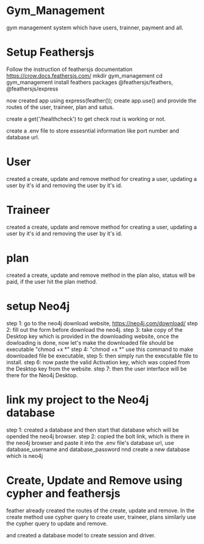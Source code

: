 # Gym_Management
gym management system which have users, trainner, payment and all.

# Setup Feathersjs

Follow the instruction of feathersjs documentation https://crow.docs.feathersjs.com/
mkdir gym_management
cd gym_management
install feathers packages @feathersjs/feathers, @feathersjs/express

now created app using express(feather());
create app.use() and provide the routes of the user, traineer, plan and satus.

create a get('/healthcheck') to get check rout is working or not.

create a .env file to store essesntial information like port number and database url.

# User
created a create, update and remove method for creating a user, updating a user by it's id and removing the user by it's id.

# Traineer
created a create, update and remove method for creating a user, updating a user by it's id and removing the user by it's id.

# plan
created a create, update and remove method in the plan also, status will be paid, if the user hit the plan method.


# setup Neo4j
step 1: go to the neo4j download website, https://neo4j.com/download/
step 2: fill out the form before download the neo4j.
step 3: take copy of the Desktop key which is provided in the downloading website, once the dowloading is done, now let's make the downloaded file should be executable "chmod +x *" 
step 4: "chmod +x *" use this command to make downloaded file be executable,
step 5: then simply run the executable file to install.
step 6: now paste the valid Activation key, which was copied from the Desktop key from the website.
step 7: then the user interface will be there for the Neo4j Desktop.

# link my project to the Neo4j database
step 1: created a database and then start that database which will be opended the neo4j browser. 
step 2: copied the bolt link, which is there in the neo4j browser and paste it into the .env file's database url, use database_username and database_password nnd create a new database which is neo4j


# Create, Update and Remove using cypher and feathersjs
feather already created the routes of the create, update and remove. 
In the create method use cypher query to create user, traineer, plans similarly use the cypher query to update and remove.

 and created a database model to create session and driver.
